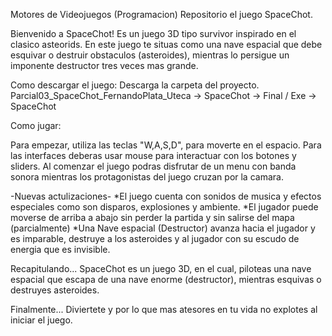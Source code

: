 Motores de Videojuegos (Programacion) Repositorio el juego SpaceChot.

Bienvenido a SpaceChot! Es un juego 3D tipo survivor inspirado en el clasico asteorids. En este juego te situas como una nave espacial que debe esquivar o destruir obstaculos (asteroides), mientras lo persigue un imponente destructor tres veces mas grande.

Como descargar el juego: Descarga la carpeta del proyecto. Parcial03_SpaceChot_FernandoPlata_Uteca -> SpaceChot -> Final / Exe -> SpaceChot

Como jugar:

Para empezar, utiliza las teclas "W,A,S,D", para moverte en el espacio. Para las interfaces deberas usar mouse para interactuar con los botones y sliders. Al comenzar el juego podras disfrutar de un menu con banda sonora mientras los protagonistas del juego cruzan por la camara.

-Nuevas actulizaciones-
*El juego cuenta con sonidos de musica y efectos especiales como son disparos, explosiones y ambiente.
*El jugador puede moverse de arriba a abajo sin perder la partida y sin salirse del mapa (parcialmente)
*Una Nave espacial (Destructor) avanza hacia el jugador y es imparable, destruye a los asteroides y al jugador con su escudo de energia que es invisible.

Recapitulando...
SpaceChot es un juego 3D, en el cual, piloteas una nave espacial que escapa de una nave enorme (destructor), mientras esquivas o destruyes asteroides.


Finalmente... Diviertete y por lo que mas atesores en tu vida no explotes al iniciar el juego.

